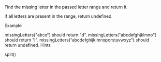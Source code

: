 
Find the missing letter in the passed letter range and return it.

If all letters are present in the range, return undefined.

Example

missingLetters("abce") should return "d".
missingLetters("abcdefghjklmno") should return "i".
missingLetters("abcdefghijklmnopqrstuvwxyz") should return undefined.
Hints

split()